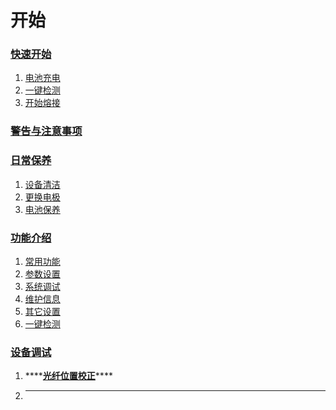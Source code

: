 # 开始

### [快速开始](quick-start/battery-charge.md)

1. [电池充电](quick-start/battery-charge.md)
2. [一键检测](quick-start/device-check.md)
3. [开始熔接](quick-start/fiber-splicing.md)

### [警告与注意事项](warning/warning.md)

### [日常保养](daily-maintenance/device-cleaning.md)

1. [设备清洁](daily-maintenance/device-cleaning.md)
2. [更换电极](daily-maintenance/change-electrodes.md)
3. [电池保养](daily-maintenance/battery-maintenance.md)

### [功能介绍](function-introduction/common-function.md)

1. [常用功能](function-introduction/common-function.md)
2. [参数设置](function-introduction/parameter-setting.md)
3. [系统调试](function-introduction/system-debugging.md)
4. [维护信息](function-introduction/device-information.md)
5. [其它设置](function-introduction/other-configurations.md)
6. [一键检测](function-introduction/quick-check.md)

### [设备调试](troubleshooting/fiber-displacement-adjust.md)

1. \*\*\*\*[**光纤位置校正**](troubleshooting/fiber-displacement-adjust.md)\*\*\*\*
2. ---

